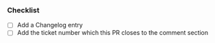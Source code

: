 ### Checklist
- [ ] Add a Changelog entry
- [ ] Add the ticket number which this PR closes to the comment section
